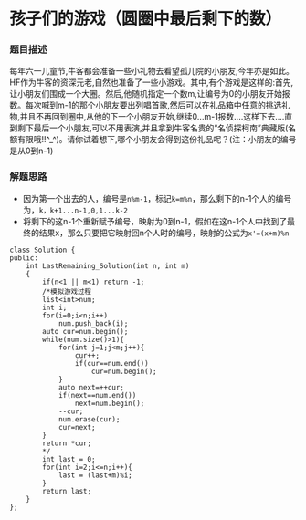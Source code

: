 ﻿# 孩子们的游戏（圆圈中最后剩下的数）
### 题目描述
每年六一儿童节,牛客都会准备一些小礼物去看望孤儿院的小朋友,今年亦是如此。HF作为牛客的资深元老,自然也准备了一些小游戏。其中,有个游戏是这样的:首先,让小朋友们围成一个大圈。然后,他随机指定一个数m,让编号为0的小朋友开始报数。每次喊到m-1的那个小朋友要出列唱首歌,然后可以在礼品箱中任意的挑选礼物,并且不再回到圈中,从他的下一个小朋友开始,继续0...m-1报数....这样下去....直到剩下最后一个小朋友,可以不用表演,并且拿到牛客名贵的“名侦探柯南”典藏版(名额有限哦!!^_^)。请你试着想下,哪个小朋友会得到这份礼品呢？(注：小朋友的编号是从0到n-1)

### 解题思路
* 因为第一个出去的人，编号是`n%m-1`，标记`k=m%n`，那么剩下的n-1个人的编号为，`k，k+1...n-1,0,1...k-2`
* 将剩下的这n-1个重新赋予编号，映射为0到n-1，假如在这n-1个人中找到了最终的结果x，那么只要把它映射回n个人时的编号，映射的公式为`x'=(x+m)%n`

```
class Solution {
public:
    int LastRemaining_Solution(int n, int m)
    {
        if(n<1 || m<1) return -1;
        /*模拟游戏过程
        list<int>num;
        int i;
        for(i=0;i<n;i++)
            num.push_back(i);
        auto cur=num.begin();
        while(num.size()>1){
            for(int j=1;j<m;j++){
                cur++;
                if(cur==num.end())
                    cur=num.begin();
            }
            auto next=++cur;
            if(next==num.end())
                next=num.begin();
            --cur;
            num.erase(cur);
            cur=next;
        }
        return *cur;
        */
        int last = 0;
        for(int i=2;i<=n;i++){
            last = (last+m)%i;
        }
        return last;
    }
};
```

